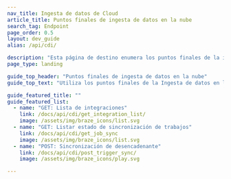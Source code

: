 ```yaml
---
nav_title: Ingesta de datos de Cloud
article_title: Puntos finales de ingesta de datos en la nube
search_tag: Endpoint
page_order: 0.5
layout: dev_guide
alias: /api/cdi/

description: "Esta página de destino enumera los puntos finales de la ingesta de datos en la nube Braze."
page_type: landing

guide_top_header: "Puntos finales de ingesta de datos en la nube"
guide_top_text: "Utiliza los puntos finales de la Ingesta de datos en la nube de Braze para gestionar las integraciones y sincronizaciones de tu almacén de datos."

guide_featured_title: ""
guide_featured_list:
  - name: "GET: Lista de integraciones"
    link: /docs/api/cdi/get_integration_list/
    image: /assets/img/braze_icons/list.svg
  - name: "GET: Listar estado de sincronización de trabajos"
    link: /docs/api/cdi/get_job_sync
    image: /assets/img/braze_icons/list.svg
  - name: "POST: Sincronización de desencadenante"
    link: /docs/api/cdi/post_trigger_sync/
    image: /assets/img/braze_icons/play.svg

---
```


